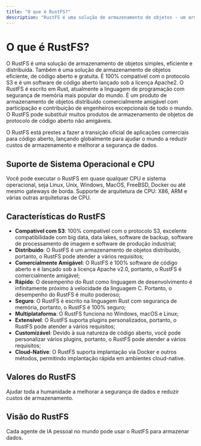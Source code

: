 ```yaml
---
title: "O que é RustFS?"
description: "RustFS é uma solução de armazenamento de objetos - um armazenamento de objetos distribuído de código aberto lançado sob a licença Apache2."
---
```


# O que é RustFS?

O RustFS é uma solução de armazenamento de objetos simples, eficiente e distribuída.
Também é uma solução de armazenamento de objetos eficiente, de código aberto e gratuita. É 100% compatível com o protocolo S3 e é um software de código aberto lançado sob a licença Apache2. O RustFS é escrito em Rust, atualmente a linguagem de programação com segurança de memória mais popular do mundo.
É um produto de armazenamento de objetos distribuído comercialmente amigável com participação e contribuição de engenheiros excepcionais de todo o mundo. O RustFS pode substituir muitos produtos de armazenamento de objetos de protocolo de código aberto não amigáveis.

O RustFS está prestes a fazer a transição oficial de aplicações comerciais para código aberto, lançando globalmente para ajudar o mundo a reduzir custos de armazenamento e melhorar a segurança de dados.

## Suporte de Sistema Operacional e CPU

Você pode executar o RustFS em quase qualquer CPU e sistema operacional, seja Linux, Unix, Windows, MacOS, FreeBSD, Docker ou até mesmo gateways de borda.
Supporte de arquitetura de CPU: X86, ARM e várias outras arquiteturas de CPU.

## Características do RustFS

- **Compatível com S3**: 100% compatível com o protocolo S3, excelente compatibilidade com big data, data lakes, software de backup, software de processamento de imagem e software de produção industrial;
- **Distribuído**: O RustFS é um armazenamento de objetos distribuído, portanto, o RustFS pode atender a vários requisitos;
- **Comercialmente Amigável**: O RustFS é 100% software de código aberto e é lançado sob a licença Apache v2.0, portanto, o RustFS é comercialmente amigável;
- **Rápido**: O desempenho do Rust como linguagem de desenvolvimento é infinitamente próximo à velocidade da linguagem C. Portanto, o desempenho do RustFS é muito poderoso;
- **Seguro**: O RustFS é escrito na linguagem Rust com segurança de memória, portanto, o RustFS é 100% seguro;
- **Multiplataforma**: O RustFS funciona no Windows, macOS e Linux;
- **Extensível**: O RustFS suporta plugins personalizados, portanto, o RustFS pode atender a vários requisitos;
- **Customizável**: Devido à sua natureza de código aberto, você pode personalizar vários plugins, portanto, o RustFS pode atender a vários requisitos;
- **Cloud-Native**: O RustFS suporta implantação via Docker e outros métodos, permitindo implantação rápida em ambientes cloud-native.

## Valores do RustFS

Ajudar toda a humanidade a melhorar a segurança de dados e reduzir custos de armazenamento.

## Visão do RustFS

Cada agente de IA pessoal no mundo pode usar o RustFS para armazenar dados.
